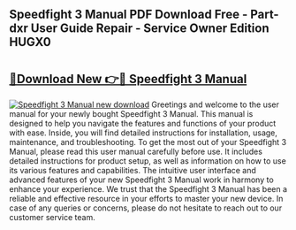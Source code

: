 ## Speedfight 3 Manual PDF Download Free - Part-dxr User Guide Repair - Service Owner Edition HUGX0

# <h2><a href="http://bc87978.oget.top/?id=Speedfight+3+Manual">🔗Download New 👉🔴 Speedfight 3 Manual</a></h2>

[![Speedfight 3 Manual new download](https://i.imgur.com/5g1atiW.png)](http://bc87978.oget.top/?id=Speedfight+3+Manual)
Greetings and welcome to the user manual for your newly bought Speedfight 3 Manual. This manual is designed to help you navigate the features and functions of your product with ease. Inside, you will find detailed instructions for installation, usage, maintenance, and troubleshooting. To get the most out of your Speedfight 3 Manual, please read this user manual carefully before use. It includes detailed instructions for product setup, as well as information on how to use its various features and capabilities. The intuitive user interface and advanced features of your new Speedfight 3 Manual work in harmony to enhance your experience. We trust that the Speedfight 3 Manual has been a reliable and effective resource in your efforts to master your new device. In case of any queries or concerns, please do not hesitate to reach out to our customer service team.
